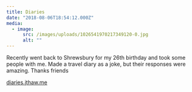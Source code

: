 ```yaml
---
title: Diaries
date: "2018-08-06T18:54:12.000Z"
media:
  - image:
      src: /images/uploads/1026541970217349120-0.jpg
      alt: ""
---
```


Recently went back to Shrewsbury for my 26th birthday and took some people with me. Made a travel diary as a joke, but their responses were amazing. Thanks friends

[diaries.jthaw.me](https://diaries.jthaw.me)
